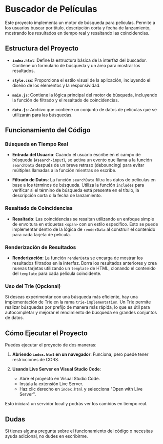 # Buscador de Películas

Este proyecto implementa un motor de búsqueda para películas. Permite a los usuarios buscar por título, descripción corta y fecha de lanzamiento, mostrando los resultados en tiempo real y resaltando las coincidencias.

## Estructura del Proyecto

- **`index.html`**: Define la estructura básica de la interfaz del buscador. Contiene un formulario de búsqueda y un área para mostrar los resultados.
  
- **`style.css`**: Proporciona el estilo visual de la aplicación, incluyendo el diseño de los elementos y la responsividad.

- **`main.js`**: Contiene la lógica principal del motor de búsqueda, incluyendo la función de filtrado y el resaltado de coincidencias.

- **`data.js`**: Archivo que contiene un conjunto de datos de películas que se utilizarán para las búsquedas.

## Funcionamiento del Código

### Búsqueda en Tiempo Real

- **Entrada del Usuario**: Cuando el usuario escribe en el campo de búsqueda (`#search-input`), se activa un evento que llama a la función `searchData` después de un breve retraso (debouncing) para evitar múltiples llamadas a la función mientras se escribe.

- **Filtrado de Datos**: La función `searchData` filtra los datos de películas en base a los términos de búsqueda. Utiliza la función `includes` para verificar si el término de búsqueda está presente en el título, la descripción corta o la fecha de lanzamiento.

### Resaltado de Coincidencias

- **Resaltado**: Las coincidencias se resaltan utilizando un enfoque simple de envoltura en etiquetas `<span>` con un estilo específico. Esto se puede implementar dentro de la lógica de `renderData` al construir el contenido para cada tarjeta de película.

### Renderización de Resultados

- **Renderización**: La función `renderData` se encarga de mostrar los resultados filtrados en la interfaz. Borra los resultados anteriores y crea nuevas tarjetas utilizando un `template` de HTML, clonando el contenido del `template` para cada película coincidente.

### Uso del Trie (Opcional)

Si deseas experimentar con una búsqueda más eficiente, hay una implementación de Trie en la rama `trie-implementation`. Un Trie permite realizar búsquedas por prefijo de manera más rápida, lo que es útil para autocompletar y mejorar el rendimiento de búsqueda en grandes conjuntos de datos.

## Cómo Ejecutar el Proyecto

Puedes ejecutar el proyecto de dos maneras:

1. **Abriendo `index.html` en un navegador**: Funciona, pero puede tener restricciones de CORS.
  
2. **Usando Live Server en Visual Studio Code**:
   - Abre el proyecto en Visual Studio Code.
   - Instala la extensión Live Server.
   - Haz clic derecho en `index.html` y selecciona "Open with Live Server".

Esto iniciará un servidor local y podrás ver los cambios en tiempo real.

## Dudas

Si tienes alguna pregunta sobre el funcionamiento del código o necesitas ayuda adicional, no dudes en escribirme.